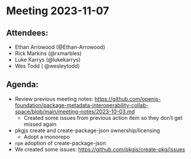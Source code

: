 # Meeting 2023-11-07

## Attendees:
- Ethan Arrowood (@Ethan-Arrowood)
- Rick Markins (@rxmarbles)
- Luke Karrys (@lukekarrys)
- Wes Todd ( @wesleytodd)

## Agenda:
- Review previous meeting notes: https://github.com/openjs-foundation/package-metadata-interoperability-collab-space/blob/main/meeting-notes/2023-10-03.md
  - Created some issues from previous action item so they don’t get missed again
- pkgjs create and create-package-json ownership/licensing
  - Adopt a monorepo
- `npm` adoption of create-package-json
- We created some issues: https://github.com/pkgjs/create-pkg/issues
